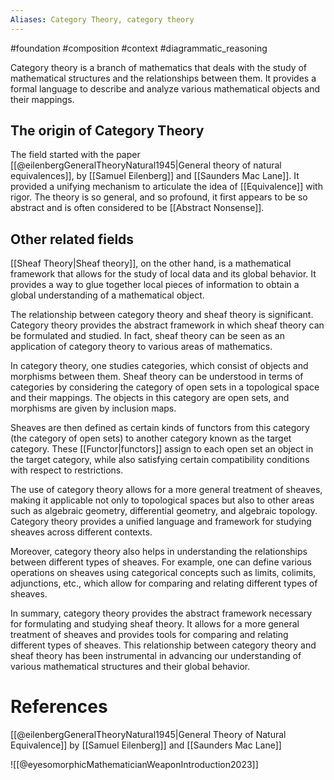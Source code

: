 ```yaml
---
Aliases: Category Theory, category theory
---
```

#foundation #composition  #context #diagrammatic_reasoning 

Category theory is a branch of mathematics that deals with the study of mathematical structures and the relationships between them. It provides a formal language to describe and analyze various mathematical objects and their mappings.
## The origin of Category Theory
The field started with the paper [[@eilenbergGeneralTheoryNatural1945|General theory of natural equivalences]], by [[Samuel Eilenberg]] and [[Saunders Mac Lane]]. It provided a unifying mechanism to articulate the idea of [[Equivalence]] with rigor. The theory is so general, and so profound, it first appears to be so abstract and is often considered to be [[Abstract Nonsense]].

## Other related fields

[[Sheaf Theory|Sheaf theory]], on the other hand, is a mathematical framework that allows for the study of local data and its global behavior. It provides a way to glue together local pieces of information to obtain a global understanding of a mathematical object.

The relationship between category theory and sheaf theory is significant. Category theory provides the abstract framework in which sheaf theory can be formulated and studied. In fact, sheaf theory can be seen as an application of category theory to various areas of mathematics.

In category theory, one studies categories, which consist of objects and morphisms between them. Sheaf theory can be understood in terms of categories by considering the category of open sets in a topological space and their mappings. The objects in this category are open sets, and morphisms are given by inclusion maps.

Sheaves are then defined as certain kinds of functors from this category (the category of open sets) to another category known as the target category. These [[Functor|functors]] assign to each open set an object in the target category, while also satisfying certain compatibility conditions with respect to restrictions.

The use of category theory allows for a more general treatment of sheaves, making it applicable not only to topological spaces but also to other areas such as algebraic geometry, differential geometry, and algebraic topology. Category theory provides a unified language and framework for studying sheaves across different contexts.

Moreover, category theory also helps in understanding the relationships between different types of sheaves. For example, one can define various operations on sheaves using categorical concepts such as limits, colimits, adjunctions, etc., which allow for comparing and relating different types of sheaves.

In summary, category theory provides the abstract framework necessary for formulating and studying sheaf theory. It allows for a more general treatment of sheaves and provides tools for comparing and relating different types of sheaves. This relationship between category theory and sheaf theory has been instrumental in advancing our understanding of various mathematical structures and their global behavior.

# References

[[@eilenbergGeneralTheoryNatural1945|General Theory of Natural Equivalence]] by [[Samuel Eilenberg]] and [[Saunders Mac Lane]]

![[@eyesomorphicMathematicianWeaponIntroduction2023]]
